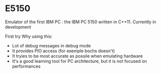 # E5150
Emulator of the first IBM PC : the IBM PC 5150 written in C++11. Currently in development

First try
	Why using this:
 - Lot of debug messages in debug mode
 - It provides PIO access (for exemple bochs doesn't)
 - It tryies to be most accurate as possile when emulating hardware
 - It's a good learning tool for PC architecture, but it is not focused on performances
